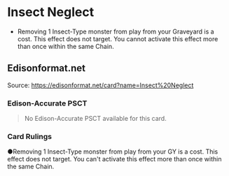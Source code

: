 # Insect Neglect

*   Removing 1 Insect-Type monster from play from your Graveyard is a cost. This effect does not target. You cannot activate this effect more than once within the same Chain.

## Edisonformat.net

Source: https://edisonformat.net/card?name=Insect%20Neglect

### Edison-Accurate PSCT

> No Edison-Accurate PSCT available for this card.

### Card Rulings

●Removing 1 Insect-Type monster from play from your GY is a cost. This effect does not target. You can't activate this effect more than once within the same Chain.
            